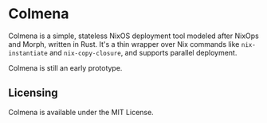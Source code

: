 # Colmena

Colmena is a simple, stateless NixOS deployment tool modeled after NixOps and Morph, written in Rust.
It's a thin wrapper over Nix commands like `nix-instantiate` and `nix-copy-closure`, and supports parallel deployment.

Colmena is still an early prototype.

## Licensing

Colmena is available under the MIT License.
